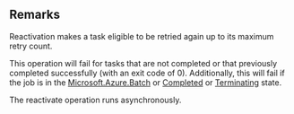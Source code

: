 ## Remarks  
 Reactivation makes a task eligible to be retried again up to its maximum retry count.  
  
 This operation will fail for tasks that are not completed or that previously completed successfully (with an exit code of 0).             Additionally, this will fail if the job is in the [Microsoft.Azure.Batch](assetId:///N:Microsoft.Azure.Batch?qualifyHint=False&autoUpgrade=True) or [Completed](assetId:///T:Microsoft.Azure.Batch.Common.JobState?qualifyHint=False&autoUpgrade=True) or [Terminating](assetId:///T:Microsoft.Azure.Batch.Common.JobState?qualifyHint=False&autoUpgrade=True) state.  
  
 The reactivate operation runs asynchronously.
